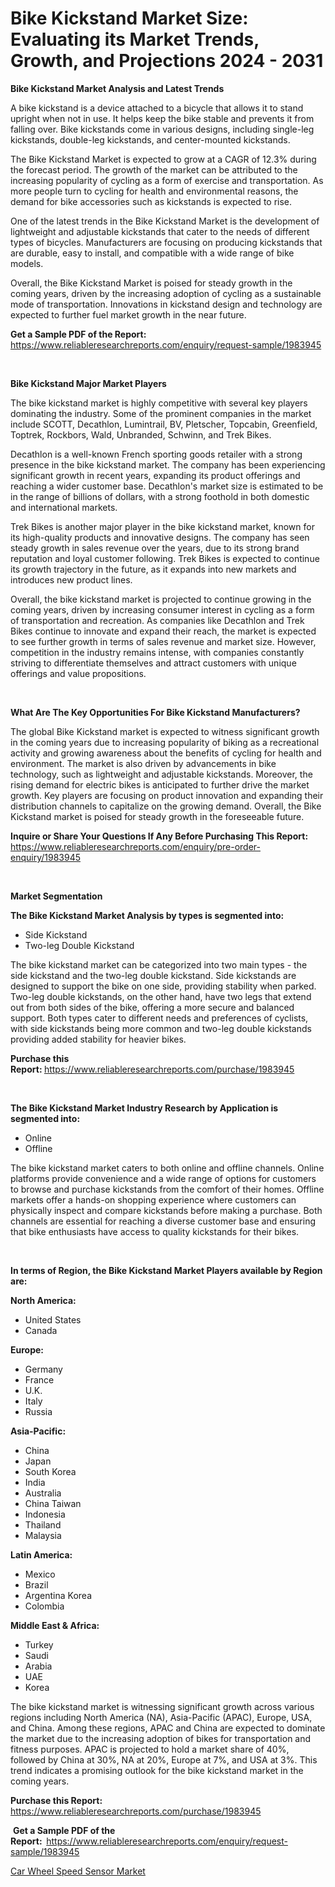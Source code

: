<p><h1>Bike Kickstand Market Size: Evaluating its Market Trends, Growth, and Projections 2024 - 2031</h1></p><p><strong>Bike Kickstand Market Analysis and Latest Trends</strong></p>
<p><p>A bike kickstand is a device attached to a bicycle that allows it to stand upright when not in use. It helps keep the bike stable and prevents it from falling over. Bike kickstands come in various designs, including single-leg kickstands, double-leg kickstands, and center-mounted kickstands.</p><p>The Bike Kickstand Market is expected to grow at a CAGR of 12.3% during the forecast period. The growth of the market can be attributed to the increasing popularity of cycling as a form of exercise and transportation. As more people turn to cycling for health and environmental reasons, the demand for bike accessories such as kickstands is expected to rise.</p><p>One of the latest trends in the Bike Kickstand Market is the development of lightweight and adjustable kickstands that cater to the needs of different types of bicycles. Manufacturers are focusing on producing kickstands that are durable, easy to install, and compatible with a wide range of bike models.</p><p>Overall, the Bike Kickstand Market is poised for steady growth in the coming years, driven by the increasing adoption of cycling as a sustainable mode of transportation. Innovations in kickstand design and technology are expected to further fuel market growth in the near future.</p></p>
<p><strong>Get a Sample PDF of the Report:&nbsp;</strong> <a href="https://www.reliableresearchreports.com/enquiry/request-sample/1983945">https://www.reliableresearchreports.com/enquiry/request-sample/1983945</a></p>
<p>&nbsp;</p>
<p><strong>Bike Kickstand Major Market Players</strong></p>
<p><p>The bike kickstand market is highly competitive with several key players dominating the industry. Some of the prominent companies in the market include SCOTT, Decathlon, Lumintrail, BV, Pletscher, Topcabin, Greenfield, Toptrek, Rockbors, Wald, Unbranded, Schwinn, and Trek Bikes.</p><p>Decathlon is a well-known French sporting goods retailer with a strong presence in the bike kickstand market. The company has been experiencing significant growth in recent years, expanding its product offerings and reaching a wider customer base. Decathlon's market size is estimated to be in the range of billions of dollars, with a strong foothold in both domestic and international markets.</p><p>Trek Bikes is another major player in the bike kickstand market, known for its high-quality products and innovative designs. The company has seen steady growth in sales revenue over the years, due to its strong brand reputation and loyal customer following. Trek Bikes is expected to continue its growth trajectory in the future, as it expands into new markets and introduces new product lines.</p><p>Overall, the bike kickstand market is projected to continue growing in the coming years, driven by increasing consumer interest in cycling as a form of transportation and recreation. As companies like Decathlon and Trek Bikes continue to innovate and expand their reach, the market is expected to see further growth in terms of sales revenue and market size. However, competition in the industry remains intense, with companies constantly striving to differentiate themselves and attract customers with unique offerings and value propositions.</p></p>
<p>&nbsp;</p>
<p><strong>What Are The Key Opportunities For Bike Kickstand Manufacturers?</strong></p>
<p><p>The global Bike Kickstand market is expected to witness significant growth in the coming years due to increasing popularity of biking as a recreational activity and growing awareness about the benefits of cycling for health and environment. The market is also driven by advancements in bike technology, such as lightweight and adjustable kickstands. Moreover, the rising demand for electric bikes is anticipated to further drive the market growth. Key players are focusing on product innovation and expanding their distribution channels to capitalize on the growing demand. Overall, the Bike Kickstand market is poised for steady growth in the foreseeable future.</p></p>
<p><strong>Inquire or Share Your Questions If Any Before Purchasing This Report:</strong> <a href="https://www.reliableresearchreports.com/enquiry/pre-order-enquiry/1983945">https://www.reliableresearchreports.com/enquiry/pre-order-enquiry/1983945</a></p>
<p>&nbsp;</p>
<p><strong>Market Segmentation</strong></p>
<p><strong>The Bike Kickstand Market Analysis by types is segmented into:</strong></p>
<p><ul><li>Side Kickstand</li><li>Two-leg Double Kickstand</li></ul></p>
<p><p>The bike kickstand market can be categorized into two main types - the side kickstand and the two-leg double kickstand. Side kickstands are designed to support the bike on one side, providing stability when parked. Two-leg double kickstands, on the other hand, have two legs that extend out from both sides of the bike, offering a more secure and balanced support. Both types cater to different needs and preferences of cyclists, with side kickstands being more common and two-leg double kickstands providing added stability for heavier bikes.</p></p>
<p><strong>Purchase this Report:&nbsp;</strong><a href="https://www.reliableresearchreports.com/purchase/1983945">https://www.reliableresearchreports.com/purchase/1983945</a></p>
<p>&nbsp;</p>
<p><strong>The Bike Kickstand Market Industry Research by Application is segmented into:</strong></p>
<p><ul><li>Online</li><li>Offline</li></ul></p>
<p><p>The bike kickstand market caters to both online and offline channels. Online platforms provide convenience and a wide range of options for customers to browse and purchase kickstands from the comfort of their homes. Offline markets offer a hands-on shopping experience where customers can physically inspect and compare kickstands before making a purchase. Both channels are essential for reaching a diverse customer base and ensuring that bike enthusiasts have access to quality kickstands for their bikes.</p></p>
<p>&nbsp;</p>
<p><strong>In terms of Region, the Bike Kickstand Market Players available by Region are:</strong></p>
<p>
    <p> <strong> North America: </strong>
        <ul>
            <li>United States</li>
            <li>Canada</li>
        </ul>
        </p> 
    <p> <strong> Europe: </strong>
        <ul>
            <li>Germany</li>
            <li>France</li>
            <li>U.K.</li>
            <li>Italy</li>
            <li>Russia</li>
        </ul>
        </p> 
    <p> <strong> Asia-Pacific: </strong>
        <ul>
            <li>China</li>
            <li>Japan</li>
            <li>South Korea</li>
            <li>India</li>
            <li>Australia</li>
            <li>China Taiwan</li>
            <li>Indonesia</li>
            <li>Thailand</li>
            <li>Malaysia</li>
        </ul>
        </p> 
    <p> <strong> Latin America: </strong>
        <ul>
            <li>Mexico</li>
            <li>Brazil</li>
            <li>Argentina Korea</li>
            <li>Colombia</li>
        </ul>
        </p> 
    <p> <strong> Middle East & Africa: </strong>
        <ul>
            <li>Turkey</li>
            <li>Saudi</li>
            <li>Arabia</li>
            <li>UAE</li>
            <li>Korea</li>
        </ul>
    </p>
    </p>
<p><p>The bike kickstand market is witnessing significant growth across various regions including North America (NA), Asia-Pacific (APAC), Europe, USA, and China. Among these regions, APAC and China are expected to dominate the market due to the increasing adoption of bikes for transportation and fitness purposes. APAC is projected to hold a market share of 40%, followed by China at 30%, NA at 20%, Europe at 7%, and USA at 3%. This trend indicates a promising outlook for the bike kickstand market in the coming years.</p></p>
<p><strong>Purchase this Report: </strong><a href="https://www.reliableresearchreports.com/purchase/1983945">https://www.reliableresearchreports.com/purchase/1983945</a></p>
<p>&nbsp;<strong>Get a Sample PDF of the Report:&nbsp;&nbsp;</strong><a href="https://www.reliableresearchreports.com/enquiry/request-sample/1983945">https://www.reliableresearchreports.com/enquiry/request-sample/1983945</a></p>
<p><strong></strong></p>
<p><p><a href="https://full-wildebeest-80b.notion.site/Car-Wheel-Speed-Sensor-Market-Research-Report-Provides-Critical-Insights-that-can-help-Shape-Busines-19f31fd5188a4ddab3fdff99a3169f70">Car Wheel Speed Sensor Market</a></p></p>